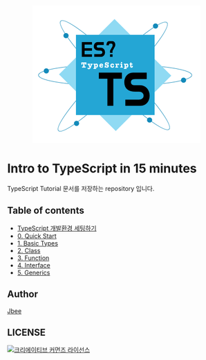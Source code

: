 <div align="center">

![](./assets/typescript.png)

</div>

# Intro to TypeScript in 15 minutes
TypeScript Tutorial 문서를 저장하는 repository 입니다.

## Table of contents
* [TypeScript 개발환경 세팅하기](https://github.com/JaeYeopHan/typescript_playground)
* [0. Quick Start](https://github.com/JaeYeopHan/typescript_tutorial_docs/blob/master/00_quick_start.md)
* [1. Basic Types](https://github.com/JaeYeopHan/typescript_tutorial_docs/blob/master/01_basic_types.md)
* [2. Class](https://github.com/JaeYeopHan/typescript_tutorial_docs/blob/master/02_class.md)
* [3. Function](https://github.com/JaeYeopHan/typescript_tutorial_docs/blob/master/03_Function_in_TypeScript.md)
* [4. Interface](https://github.com/JaeYeopHan/typescript_tutorial_docs/blob/master/04_interface.md)
* [5. Generics](https://github.com/JaeYeopHan/intro_to_typescript/blob/master/05_generics.md)

## Author
[Jbee](http://friendly-belief.surge.sh/)

## LICENSE
<a rel="license" href="http://creativecommons.org/licenses/by/4.0/"><img alt="크리에이티브 커먼즈 라이선스" style="border-width:0" src="https://i.creativecommons.org/l/by/4.0/88x31.png" /></a>
